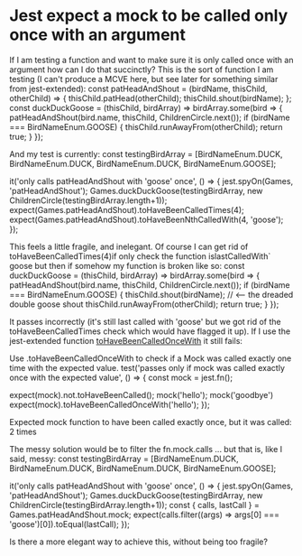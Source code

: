 
# Jest expect a mock to be called only once with an argument

If I am testing a function and want to make sure it is only called once with an argument how can I do that succinctly?
This is the sort of function I am testing (I can't produce a MCVE here, but see later for something similar from jest-extended):
const patHeadAndShout = (birdName, thisChild, otherChild) => {
  thisChild.patHead(otherChild);
  thisChild.shout(birdName);
};
const duckDuckGoose = (thisChild, birdArray) => birdArray.some(bird => {
  patHeadAndShout(bird.name, thisChild, ChildrenCircle.next());
  if (birdName === BirdNameEnum.GOOSE) {
    thisChild.runAwayFrom(otherChild);
    return true;
  }
});

And my test is currently:
const testingBirdArray = [BirdNameEnum.DUCK, BirdNameEnum.DUCK, BirdNameEnum.DUCK, BirdNameEnum.GOOSE];

it('only calls patHeadAndShout with 'goose' once', () => {
  jest.spyOn(Games, 'patHeadAndShout');
  Games.duckDuckGoose(testingBirdArray, new ChildrenCircle(testingBirdArray.length+1));
  expect(Games.patHeadAndShout).toHaveBeenCalledTimes(4);
  expect(Games.patHeadAndShout).toHaveBeenNthCalledWith(4, 'goose');
});

This feels a little fragile, and inelegant. Of course I can get rid of toHaveBeenCalledTimes(4)if only check the function islastCalledWith` goose but then if somehow my function is broken like so:
const duckDuckGoose = (thisChild, birdArray) => birdArray.some(bird => {
  patHeadAndShout(bird.name, thisChild, ChildrenCircle.next());
  if (birdName === BirdNameEnum.GOOSE) {
    thisChild.shout(birdName); // <-- the dreaded double goose shout
    thisChild.runAwayFrom(otherChild);
    return true;
  }
});

It passes incorrectly (it's still last called with 'goose' but we got rid of the toHaveBeenCalledTimes check which would have flagged it up).
If I use the jest-extended function [toHaveBeenCalledOnceWith][1] it still fails:

Use .toHaveBeenCalledOnceWith to check if a Mock was called exactly one time with the expected value.
test('passes only if mock was called exactly once with the expected value', () => {
 const mock = jest.fn();

 expect(mock).not.toHaveBeenCalled();
 mock('hello');
 mock('goodbye')
 expect(mock).toHaveBeenCalledOnceWith('hello');
});

Expected mock function to have been called exactly once, but it was called:
2 times

The messy solution would be to filter the fn.mock.calls ... but that is, like I said, messy:
const testingBirdArray = [BirdNameEnum.DUCK, BirdNameEnum.DUCK, BirdNameEnum.DUCK, BirdNameEnum.GOOSE];

it('only calls patHeadAndShout with 'goose' once', () => {
  jest.spyOn(Games, 'patHeadAndShout');
  Games.duckDuckGoose(testingBirdArray, new ChildrenCircle(testingBirdArray.length+1));
  const { calls, lastCall } = Games.patHeadAndShout.mock;
  expect(calls.filter((args) => args[0] === 'goose')[0]).toEqual(lastCall);
});

Is there a more elegant way to achieve this, without being too fragile?

  [1]: https://jest-extended.jestcommunity.dev/docs/matchers/Mock#tohavebeencalledoncewith:~:text=Use%20.toHaveBeenCalledOnceWith%20to%20check%20if%20a%20Mock%20was%20called%20exactly%20one%20time%20with%20the%20expected%20value.


        